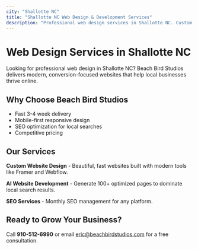 ```yaml
---
city: "Shallotte NC"
title: "Shallotte NC Web Design & Development Services"
description: "Professional web design services in Shallotte NC. Custom websites, AI development, and SEO services for local businesses."
---
```


# Web Design Services in Shallotte NC

Looking for professional web design in Shallotte NC? Beach Bird Studios delivers modern, conversion-focused websites that help local businesses thrive online.

## Why Choose Beach Bird Studios

- Fast 3-4 week delivery
- Mobile-first responsive design
- SEO optimization for local searches
- Competitive pricing

## Our Services

**Custom Website Design** - Beautiful, fast websites built with modern tools like Framer and Webflow.

**AI Website Development** - Generate 100+ optimized pages to dominate local search results.

**SEO Services** - Monthly SEO management for any platform.

## Ready to Grow Your Business?

Call **910-512-6990** or email eric@beachbirdstudios.com for a free consultation.